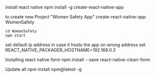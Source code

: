 install react native
	npm install -g create-react-native-app

to create new Project "Women Safety App"
	create-react-native-app WomenSafety

	cd WomanSafety
	npm start

set default ip address in case it hosts the app on wrong address
	set REACT_NATIVE_PACKAGER_HOSTNAME=192.168.0.3

Installing react native form
	npm install --save react-native-clean-form

Update all
	npm install npm@latest -g
	